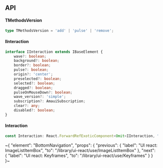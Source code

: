 

## API

#### TMethodsVersion

```ts
type TMethodsVersion = 'add' | 'pulse' | 'remove';
```

#### IInteraction

```ts
interface IInteraction extends IBaseElement {
    wave?: boolean;
    background?: boolean;
    border?: boolean;
    pulse?: boolean;
    origin?: 'center';
    preselected?: boolean;
    selected?: boolean;
    dragged?: boolean;
    pulseOnMouseDown?: boolean;
    wave_version?: 'simple';
    subscription?: AmauiSubscription;
    clear?: any;
    disabled?: boolean;
}
```

#### Interaction

```ts
const Interaction: React.ForwardRefExoticComponent<Omit<IInteraction, "ref"> & React.RefAttributes<unknown>>;
```


~{
  "element": "BottomNavigation",
  "props": {
    "previous": {
      "label": "UI react: ImageListItemBox",
      "to": "/library/ui-react/use/ImageListItemBox"
    },
    "next": {
      "label": "UI react: Keyframes",
      "to": "/library/ui-react/use/Keyframes"
    }
  }
}~
